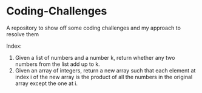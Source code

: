 # Coding-Challenges
A repository to show off some coding challenges and my approach to resolve them

Index:
1. Given a list of numbers and a number k, return whether any two numbers from the list add up to k.
2. Given an array of integers, return a new array such that each element at index i of the new array is the product of all the numbers in the original array except the one at i.
